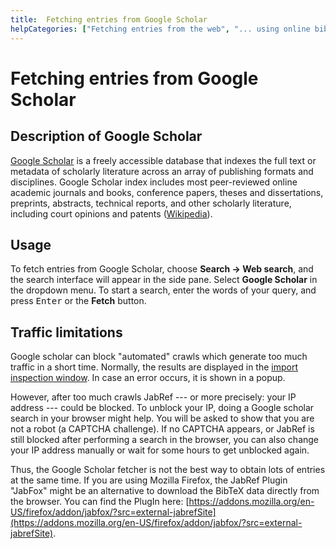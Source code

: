```yaml
---
title:  Fetching entries from Google Scholar
helpCategories: ["Fetching entries from the web", "... using online bibliographic database"]
---
```


#  Fetching entries from Google Scholar

## Description of  Google Scholar
[Google Scholar](https://scholar.google.com/) is a freely accessible database that indexes the full text or metadata of scholarly literature across an array of publishing formats and disciplines. Google Scholar index includes most peer-reviewed online academic journals and books, conference papers, theses and dissertations, preprints, abstracts, technical reports, and other scholarly literature, including court opinions and patents ([Wikipedia](https://en.wikipedia.org/wiki/Google_Scholar)).

## Usage

To fetch entries from Google Scholar, choose **Search -&gt; Web search**, and the search interface will appear in the side pane. Select **Google Scholar** in the dropdown menu. To start a search, enter the words of your query, and press <kbd>Enter</kbd> or the **Fetch** button.

## Traffic limitations

Google scholar can block "automated" crawls which generate too much traffic in a short time. Normally, the results are displayed in the [import inspection window](ImportInspectionDialog).
In case an error occurs, it is shown in a popup.

However, after too much crawls JabRef --- or more precisely: your IP address --- could be blocked.
To unblock your IP, doing a Google scholar search in your browser might help. You will be asked to show that you are not a robot (a CAPTCHA challenge). If no CAPTCHA appears, or JabRef is still blocked after performing a search in the browser, you can also change your IP address manually or wait for some hours to get unblocked again.

Thus, the Google Scholar fetcher is not the best way to obtain lots of entries at the same time. If you are using Mozilla Firefox, the JabRef Plugin "JabFox" might be an alternative to download the BibTeX data directly from the browser. You can find the PlugIn here: [https://addons.mozilla.org/en-US/firefox/addon/jabfox/?src=external-jabrefSite](https://addons.mozilla.org/en-US/firefox/addon/jabfox/?src=external-jabrefSite).
